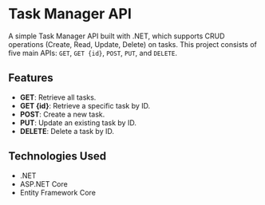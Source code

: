 # Task Manager API

A simple Task Manager API built with .NET, which supports CRUD operations (Create, Read, Update, Delete) on tasks. This project consists of five main APIs: `GET`, `GET {id}`, `POST`, `PUT`, and `DELETE`.

## Features

- **GET**: Retrieve all tasks.
- **GET {id}**: Retrieve a specific task by ID.
- **POST**: Create a new task.
- **PUT**: Update an existing task by ID.
- **DELETE**: Delete a task by ID.

## Technologies Used

- .NET
- ASP.NET Core
- Entity Framework Core


